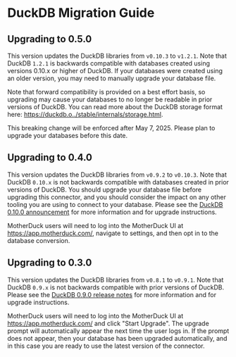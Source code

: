 # DuckDB Migration Guide

## Upgrading to 0.5.0

This version updates the DuckDB libraries from `v0.10.3` to `v1.2.1`. Note that DuckDB `1.2.1` is backwards compatible with databases created using versions 0.10.x or higher of DuckDB. If your databases were created using an older version, you may need to manually upgrade your database file.

Note that forward compatibility is provided on a best effort basis, so upgrading may cause your databases to no longer be readable in prior versions of DuckDB. You can read more about the DuckDB storage format here: https://duckdb.o../stable/internals/storage.html.

This breaking change will be enforced after May 7, 2025. Please plan to upgrade your databases before this date.

## Upgrading to 0.4.0

This version updates the DuckDB libraries from `v0.9.2` to `v0.10.3`. Note that DuckDB `0.10.x` is not backwards compatible with databases created in prior versions of DuckDB. You should upgrade your database file before upgrading this connector, and you should consider the impact on any other tooling you are using to connect to your database. Please see the [DuckDB 0.10.0 announcement](https://duckdb.org/2024/02/13/announcing-duckdb-0100.html) for more information and for upgrade instructions.

MotherDuck users will need to log into the MotherDuck UI at https://app.motherduck.com/, navigate to settings, and then opt in to the database conversion.

## Upgrading to 0.3.0

This version updates the DuckDB libraries from `v0.8.1` to `v0.9.1`. Note that DuckDB `0.9.x` is not backwards compatible with prior versions of DuckDB. Please see the [DuckDB 0.9.0 release notes](https://github.com/duckdb/duckdb/releases/tag/v0.9.0) for more information and for upgrade instructions.

MotherDuck users will need to log into the MotherDuck UI at https://app.motherduck.com/ and click "Start Upgrade". The upgrade prompt will automatically appear the next time the user logs in. If the prompt does not appear, then your database has been upgraded automatically, and in this case you are ready to use the latest version of the connector.
